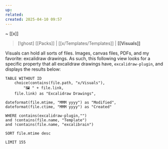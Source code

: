 ```yaml
---
up: 
related: 
created: 2025-04-10 09:57
---
```

~ [[x]]

> [!ghost] [[Packs]] | [[x/Templates/Templates]] | **[[Visuals]]** 

Visuals can hold all sorts of files. Images, canvas files, PDFs, and my favorite: excalidraw drawings. As such, this following view looks for a specific property that all excalidraw drawings have, `excalidraw-plugin`, and displays the results below:

```dataview 
TABLE WITHOUT ID 
	choice(contains(file.path, "x/Visuals"),
		"🖼️ " + file.link,
	file.link) as "Excalidraw Drawings",

dateformat(file.mtime, "MMM yyyy") as "Modified",
dateformat(file.ctime, "MMM yyyy") as "Created"

WHERE contains(excalidraw-plugin,"") 
and !contains(file.name, "Template") 
and !contains(file.name, "excalibrain") 

SORT file.mtime desc 

LIMIT 155
```

